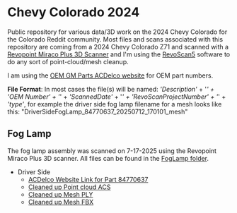 # Chevy Colorado 2024

Public repository for various data/3D work on the 2024 Chevy Colorado for the Colorado Reddit community. Most files and scans associated with this repository are coming from a 2024 Chevy Colorado Z71 and scanned with a [Revopoint Miraco Plus 3D Scanner](https://www.revopoint3d.com/pages/all-in-one-3d-scanner-miracoplus) and I'm using the [RevoScan5](https://www.revopoint3d.com/pages/support-download?srsltid=AfmBOoraicuEHaJrJ4TD3ZhJBCnPl7nlPH4-kS0I0GI8fzXNS_invXQI) software to do any sort of point-cloud/mesh cleanup.

I am using the [OEM GM Parts ACDelco website](https://parts.gmparts.com/) for OEM part numbers.

**File Format**: In most cases the file(s) will be named: *'Description'* + '_' + *'OEM Number'* + '_' + *'ScannedDate'* + '_' + *'RevoScanProjectNumber'* + '_' + *'type'*, for example the driver side fog lamp filename for a mesh looks like this: "DriverSideFogLamp_84770637_20250712_170101_mesh"

## Fog Lamp

The fog lamp assembly was scanned on 7-17-2025 using the Revopoint Miraco Plus 3D scanner. All files can be found in the [FogLamp folder](/FogLamp/).

* Driver Side
  * [ACDelco Website Link for Part 84770637](https://parts.gmparts.com/product/gm-genuine-parts-front-driver-side-fog-lamp-bezel-84770637)
  * [Cleaned up Point cloud ACS](/FogLamp/DriverSideFogLamp_84770637_20250712_170101_pc.asc)
  * [Cleaned up Mesh PLY](/FogLamp/DriverSideFogLamp_84770637_20250712_170101_mesh.ply)
  * [Cleaned up Mesh FBX](/FogLamp/DriverSideFogLamp_84770637_20250712_170101_mesh.fbx)
